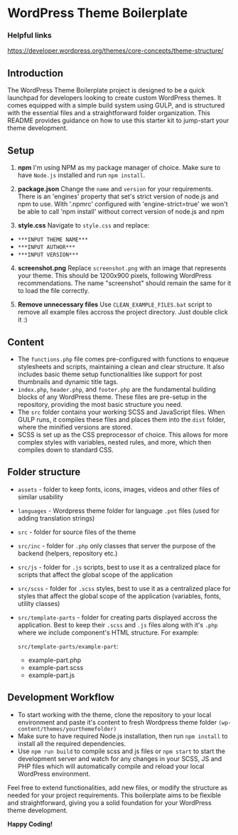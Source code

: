 # WordPress Theme Boilerplate

### Helpful links

https://developer.wordpress.org/themes/core-concepts/theme-structure/

## Introduction

The WordPress Theme Boilerplate project is designed to be a quick launchpad for developers looking to create custom WordPress themes.
It comes equipped with a simple build system using GULP, and is structured with the essential files and a straightforward folder organization.
This README provides guidance on how to use this starter kit to jump-start your theme development.

## Setup

1. **npm**
   I'm using NPM as my package manager of choice. Make sure to have `Node.js` installed and run `npm install`.

2. **package.json**
   Change the `name` and `version` for your requirements.
   There is an 'engines' property that set's strict version of node.js and npm to use.
   With '.npmrc' configured with 'engine-strict=true' we won't be able to call 'npm install'
   without correct version of node.js and npm

3. **style.css**
   Navigate to `style.css` and replace:

- `***INPUT THEME NAME***`
- `***INPUT AUTHOR***`
- `***INPUT VERSION***`

4. **screenshot.png**
   Replace `screenshot.png` with an image that represents your theme.
   This should be 1200x900 pixels, following WordPress recommendations.
   The name "screenshot" should remain the same for it to load the file correctly.

5. **Remove unnecessary files**
   Use `CLEAN_EXAMPLE_FILES.bat` script to remove all example files accross the project directory.
   Just double click it :)

## Content

- The `functions.php` file comes pre-configured with functions to enqueue stylesheets and scripts, maintaining a clean and clear structure. It also includes basic theme setup functionalities like support for post thumbnails and dynamic title tags.
- `index.php`, `header.php`, and `footer.php` are the fundamental building blocks of any WordPress theme. These files are pre-setup in the repository, providing the most basic structure you need.
- The `src` folder contains your working SCSS and JavaScript files. When GULP runs, it compiles these files and places them into the `dist` folder, where the minified versions are stored.
- SCSS is set up as the CSS preprocessor of choice. This allows for more complex styles with variables, nested rules, and more, which then compiles down to standard CSS.

## Folder structure
- `assets` - folder to keep fonts, icons, images, videos and other files of similar usability
- `languages` - Wordpress theme folder for language `.pot` files (used for adding translation strings)
- `src` - folder for source files of the theme
- `src/inc` - folder for `.php` only classes that server the purpose of the backend (helpers, repository etc.)
- `src/js` - folder for `.js` scripts, best to use it as a centralized place for scripts that affect the global scope of the application
- `src/scss` - folder for `.scss` styles, best to use it as a centralized place for styles that affect the global scope of the application (variables, fonts, utility classes)
- `src/template-parts` - folder for creating parts displayed accross the application. Best to keep their `.scss` and `.js` files along with it's `.php` where we include component's HTML structure.
  For example:

  `src/template-parts/example-part`:
     - example-part.php
     - example-part.scss
     - example-part.js

## Development Workflow

- To start working with the theme, clone the repository to your local environment and paste it's content to fresh Wordpress theme folder `(wp-content/themes/yourthemefolder)`
- Make sure to have required Node.js installation, then run `npm install` to install all the required dependencies.
- Use `npm run build` to compile scss and js files or `npm start` to start the development server and watch for any changes in your SCSS, JS and PHP files which will automatically compile and reload your local WordPress environment.

Feel free to extend functionalities, add new files, or modify the structure as needed for your project requirements. This boilerplate aims to be flexible and straightforward, giving you a solid foundation for your WordPress theme development.

**Happy Coding!**
